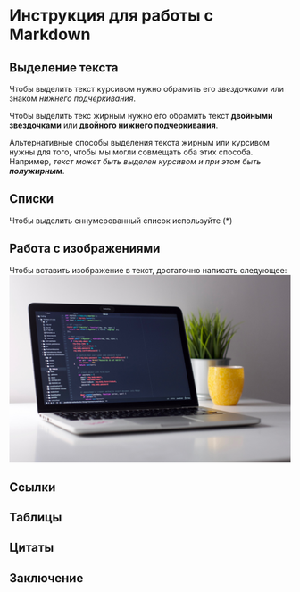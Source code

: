 # Инструкция для работы с Markdown

## Выделение текста

Чтобы выделить текст курсивом нужно обрамить его *звездочками* или знаком _нижнего подчеркивания_.

Чтобы выделить текс жирным нужно его обрамить текст **двойными звездочками** или __двойного нижнего подчеркивания__.

Альтернативные способы выделения текста жирным или курсивом нужны для того, чтобы мы могли совмещать оба этих способа. Например, _текст может быть выделен курсивом и при этом быть **полужирным**_.

## Списки

Чтобы выделить еннумерованный список используйте (*)

## Работа с изображениями

Чтобы вставить изображение в текст, достаточно написать следующее:
![Компьютер](%D0%BA%D0%BE%D0%BC%D0%BF%D1%8C%D1%8E%D1%82%D0%B5%D1%80.jpg)

## Ссылки

## Таблицы

## Цитаты

## Заключение
